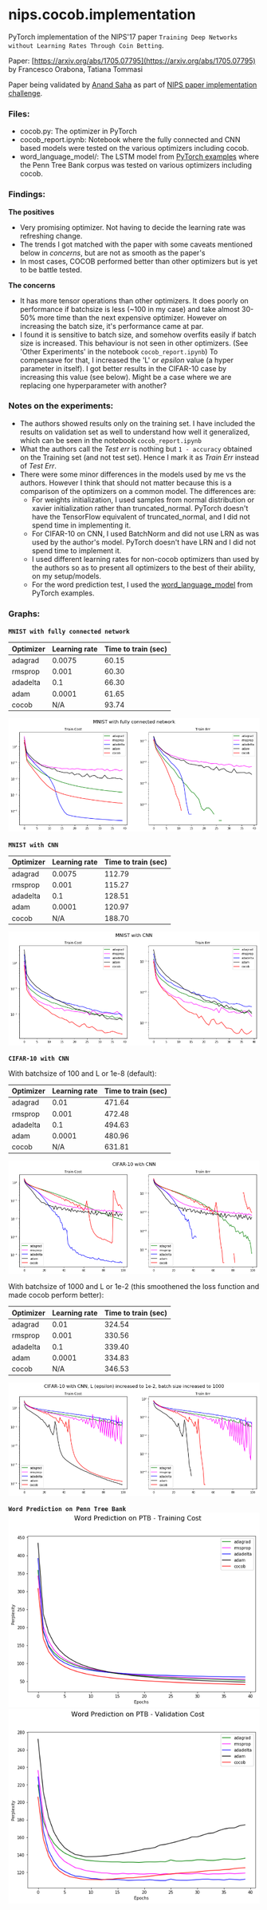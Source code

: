# nips.cocob.implementation
PyTorch implementation of the NIPS'17 paper `Training Deep Networks without Learning Rates Through Coin Betting`.

Paper: [https://arxiv.org/abs/1705.07795](https://arxiv.org/abs/1705.07795) by Francesco Orabona, Tatiana Tommasi

Paper being validated by [Anand Saha](http://teleported.in/about/about/) as part of [NIPS paper implementation challenge](https://nurture.ai/nips-challenge/).


### Files:

* cocob.py: The optimizer in PyTorch
* cocob_report.ipynb: Notebook where the fully connected and CNN based models were tested on the various optimizers including cocob.
* word_language_model/: The LSTM model from [PyTorch examples](https://github.com/pytorch/examples/tree/master/word_language_model) where the Penn Tree Bank corpus was tested on various optimizers including cocob.

### Findings:

**The positives**

* Very promising optimizer. Not having to decide the learning rate was refreshing change.
* The trends I got matched with the paper with some caveats mentioned below in _concerns_, but are not as smooth as the paper's
* In most cases, COCOB performed better than other optimizers but is yet to be battle tested.

**The concerns**

* It has more tensor operations than other optimizers. It does poorly on performance if batchsize is less (~100 in my case) and take almost 30-50% more time than the next expensive optimizer. However on increasing the batch size, it's performance came at par. 
* I found it is sensitive to batch size, and somehow overfits easily if batch size is increased. This behaviour is not seen in other optimizers. (See 'Other Experiments' in the notebook `cocob_report.ipynb`) To compensave for that, I increased the 'L' or _epsilon_ value (a hyper parameter in itself). I got better results in the CIFAR-10 case by increasing this value (see below). Might be a case where we are replacing one hyperparameter with another?


### Notes on the experiments:

* The authors showed results only on the training set. I have included the results on validation set as well to understand how well it generalized, which can be seen in the notebook `cocob_report.ipynb`
* What the authors call the _Test err_ is nothing but `1 - accuracy` obtained on the Training set (and not test set). Hence I mark it as _Train Err_ instead of _Test Err_.
* There were some minor differences in the models used by me vs the authors. However I think that should not matter because this is a comparison of the optimizers on a common model. The differences are:
    * For weights initialization, I used samples from normal distribution or xavier initialization rather than truncated_normal. PyTorch doesn't have the TensorFlow equivalent of truncated_normal, and I did not spend time in implementing it.
    * For CIFAR-10 on CNN, I used BatchNorm and did not use LRN as was used by the author's model. PyTorch doesn't have LRN and I did not spend time to implement it.
    * I used different learning rates for non-cocob optimizers than used by the authors so as to present all optimizers to the best of their ability, on my setup/models.
    * For the word prediction test, I used the [word_language_model](https://github.com/pytorch/examples/tree/master/word_language_model) from PyTorch examples.

### Graphs:

**`MNIST with fully connected network`**

| Optimizer | Learning rate | Time to train (sec) |
|-----------|---------------|---------------------|
| adagrad   | 0.0075        | 60.15               |
| rmsprop   | 0.001         | 60.30               |
| adadelta  | 0.1           | 66.30               |
| adam      | 0.0001        | 61.65               |
| cocob     | N/A           | 93.74               |

![mnist_fc.png](images/mnist_fc.png)

**`MNIST with CNN`**

| Optimizer | Learning rate | Time to train (sec) |
|-----------|---------------|---------------------|
| adagrad   | 0.0075        | 112.79              |
| rmsprop   | 0.001         | 115.27              |
| adadelta  | 0.1           | 128.51              |
| adam      | 0.0001        | 120.97              |
| cocob     | N/A           | 188.70              |

![mnist_cnn.png](images/mnist_cnn.png)


**`CIFAR-10 with CNN`**

With batchsize of 100 and L or 1e-8 (default):

| Optimizer | Learning rate | Time to train (sec) |
|-----------|---------------|---------------------|
| adagrad   | 0.01          | 471.64              |
| rmsprop   | 0.001         | 472.48              |
| adadelta  | 0.1           | 494.63              |
| adam      | 0.0001        | 480.96              |
| cocob     | N/A           | 631.81              |

![CIFAR10a](images/cifar1.png)

With batchsize of 1000 and L or 1e-2 (this smoothened the loss function and made cocob perform better):

| Optimizer | Learning rate | Time to train (sec) |
|-----------|---------------|---------------------|
| adagrad   | 0.01          | 324.54              |
| rmsprop   | 0.001         | 330.56              |
| adadelta  | 0.1           | 339.40              |
| adam      | 0.0001        | 334.83              |
| cocob     | N/A           | 346.53              |

![CIFAR10b](images/cifar2.png)

**`Word Prediction on Penn Tree Bank `**
![penn1](images/ptb1.png)
![penn2](images/ptb2.png)


